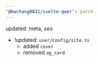 ```yaml
---
'@kwchang0831/svelte-qwer': patch
---
```


updated: meta, seo

+ !updated: `user/config/site.ts`
  + added `cover`
  + removed `og_card`
